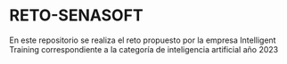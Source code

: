# RETO-SENASOFT
En este repositorio se realiza el reto propuesto por la empresa Intelligent Training correspondiente a la categoría de inteligencia artificial año 2023
